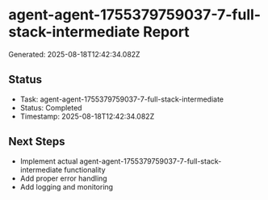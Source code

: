 # agent-agent-1755379759037-7-full-stack-intermediate Report

Generated: 2025-08-18T12:42:34.082Z

## Status
- Task: agent-agent-1755379759037-7-full-stack-intermediate
- Status: Completed
- Timestamp: 2025-08-18T12:42:34.082Z

## Next Steps
- Implement actual agent-agent-1755379759037-7-full-stack-intermediate functionality
- Add proper error handling
- Add logging and monitoring
